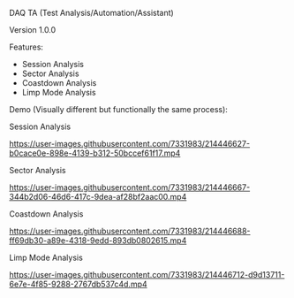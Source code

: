 DAQ TA (Test Analysis/Automation/Assistant)

Version 1.0.0

Features:
- Session Analysis
- Sector Analysis
- Coastdown Analysis
- Limp Mode Analysis

Demo (Visually different but functionally the same process):

Session Analysis


https://user-images.githubusercontent.com/7331983/214446627-b0cace0e-898e-4139-b312-50bccef61f17.mp4


Sector Analysis


https://user-images.githubusercontent.com/7331983/214446667-344b2d06-46d6-417c-9dea-af28bf2aac00.mp4


Coastdown Analysis


https://user-images.githubusercontent.com/7331983/214446688-ff69db30-a89e-4318-9edd-893db0802615.mp4


Limp Mode Analysis


https://user-images.githubusercontent.com/7331983/214446712-d9d13711-6e7e-4f85-9288-2767db537c4d.mp4

